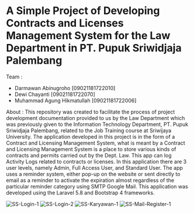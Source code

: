 # A Simple Project of Developing Contracts and Licenses Management System for the Law Department in PT. Pupuk Sriwidjaja Palembang


Team :
- Darmawan Abinugroho [09021181722010]
- Dewi Chayanti [09021181722070]
- Muhammad Agung Hikmatullah [09021181722006]

About :
This repository was created to facilitate the process of project development documentation provided to us by the Law Department which was previously given to the Information Technology Department, PT. Pupuk Sriwidjaja Palembang, related to the Job Training course at Sriwijaya University. The application developed in this project is in the form of a Contract and Licensing Management System, what is meant by a Contract and Licensing Management System is a place to store various kinds of contracts and permits carried out by the Dept. Law. This app can log Activity Logs related to contracts or licenses. In this application there are 3 user levels, namely Admin, Full Access User, and Standard User. The app uses a reminder system, either pop-up on the website or sent directly to email as a reminder to activate the expiration almost regardless of the particular reminder category using SMTP Google Mail. This application was developed using the Laravel 5.8 and Bootstrap 4 frameworks.

![SS-Login-1](https://user-images.githubusercontent.com/56758626/128605668-27c5b070-c5e9-4576-8c2c-8026f85fe0fa.png)
![SS-Login-2](https://user-images.githubusercontent.com/56758626/128605671-46c5975c-f2a3-4fd6-a94e-ec0fe4dabfbd.png)
![SS-Karyawan-1](https://user-images.githubusercontent.com/56758626/128605723-518c9faa-3e2c-4900-b76a-6f49e0468074.png)
![SS-Mail-Register-1](https://user-images.githubusercontent.com/56758626/128605731-ddd037f2-f2d9-4476-8110-c57ba8b72e86.png)


